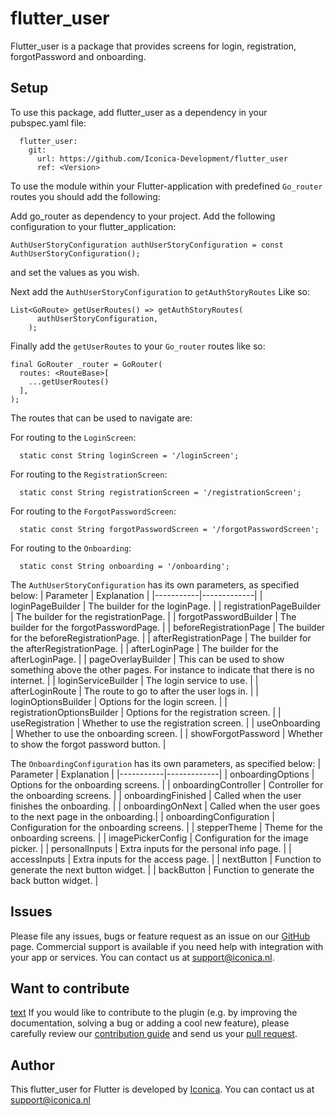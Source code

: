 # flutter_user

Flutter_user is a package that provides screens for login, registration, forgotPassword and onboarding.

## Setup

To use this package, add flutter_user as a dependency in your pubspec.yaml file:

```
  flutter_user:
    git:
      url: https://github.com/Iconica-Development/flutter_user
      ref: <Version>
```

To use the module within your Flutter-application with predefined `Go_router` routes you should add the following:

Add go_router as dependency to your project.
Add the following configuration to your flutter_application:

```
AuthUserStoryConfiguration authUserStoryConfiguration = const AuthUserStoryConfiguration();
```

and set the values as you wish.

Next add the `AuthUserStoryConfiguration` to `getAuthStoryRoutes` Like so:

```
List<GoRoute> getUserRoutes() => getAuthStoryRoutes(
      authUserStoryConfiguration,
    );
```

Finally add the `getUserRoutes` to your `Go_router` routes like so:

```
final GoRouter _router = GoRouter(
  routes: <RouteBase>[
    ...getUserRoutes()
  ],
);
```

The routes that can be used to navigate are:

For routing to the `LoginScreen`:

```
  static const String loginScreen = '/loginScreen';
```

For routing to the `RegistrationScreen`:

```
  static const String registrationScreen = '/registrationScreen';
```

For routing to the `ForgotPasswordScreen`:

```
  static const String forgotPasswordScreen = '/forgotPasswordScreen';
```

For routing to the `Onboarding`:

```
  static const String onboarding = '/onboarding';
```

The `AuthUserStoryConfiguration` has its own parameters, as specified below:
| Parameter | Explanation |
|-----------|-------------|
| loginPageBuilder | The builder for the loginPage. |
| registrationPageBuilder | The builder for the registrationPage. |
| forgotPasswordBuilder | The builder for the forgotPasswordPage. |
| beforeRegistrationPage | The builder for the beforeRegistrationPage. |
| afterRegistrationPage | The builder for the afterRegistrationPage. |
| afterLoginPage | The builder for the afterLoginPage. |
| pageOverlayBuilder | This can be used to show something above the other pages. For instance to indicate that there is no internet. |
| loginServiceBuilder | The login service to use. |
| afterLoginRoute | The route to go to after the user logs in. |
| loginOptionsBuilder | Options for the login screen. |
| registrationOptionsBuilder | Options for the registration screen. |
| useRegistration | Whether to use the registration screen. |
| useOnboarding | Whether to use the onboarding screen. |
| showForgotPassword | Whether to show the forgot password button. |

The `OnboardingConfiguration` has its own parameters, as specified below:
| Parameter | Explanation |
|-----------|-------------|
| onboardingOptions               | Options for the onboarding screens.                     |
| onboardingController            | Controller for the onboarding screens.                    |
| onboardingFinished              | Called when the user finishes the onboarding.             |
| onboardingOnNext                | Called when the user goes to the next page in the onboarding.|
| onboardingConfiguration         | Configuration for the onboarding screens.                 |
| stepperTheme                    | Theme for the onboarding screens.                         |
| imagePickerConfig               | Configuration for the image picker.                      |
| personalInputs                  | Extra inputs for the personal info page.                 |
| accessInputs                    | Extra inputs for the access page.                        |
| nextButton                      | Function to generate the next button widget.             |
| backButton                      | Function to generate the back button widget.             |

## Issues

Please file any issues, bugs or feature request as an issue on our [GitHub](https://github.com/Iconica-Development/flutter_user) page. Commercial support is available if you need help with integration with your app or services. You can contact us at [support@iconica.nl](mailto:support@iconica.nl).

## Want to contribute
[text](about:blank#blocked)
If you would like to contribute to the plugin (e.g. by improving the documentation, solving a bug or adding a cool new feature), please carefully review our [contribution guide](./CONTRIBUTING.md) and send us your [pull request](https://github.com/Iconica-Development/flutter_user/pulls).

## Author

This flutter_user for Flutter is developed by [Iconica](https://iconica.nl). You can contact us at <support@iconica.nl>
